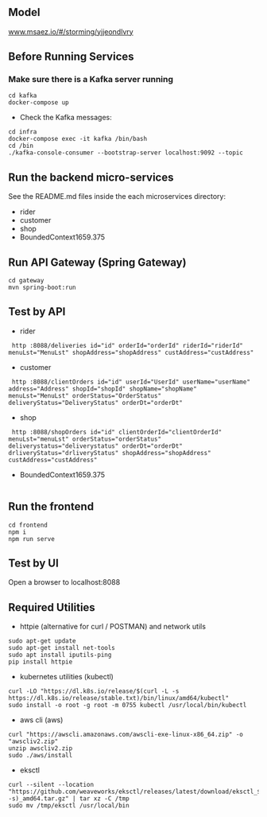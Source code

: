 # 

## Model
www.msaez.io/#/storming/yjjeondlvry

## Before Running Services
### Make sure there is a Kafka server running
```
cd kafka
docker-compose up
```
- Check the Kafka messages:
```
cd infra
docker-compose exec -it kafka /bin/bash
cd /bin
./kafka-console-consumer --bootstrap-server localhost:9092 --topic
```

## Run the backend micro-services
See the README.md files inside the each microservices directory:

- rider
- customer
- shop
- BoundedContext1659.375


## Run API Gateway (Spring Gateway)
```
cd gateway
mvn spring-boot:run
```

## Test by API
- rider
```
 http :8088/deliveries id="id" orderId="orderId" riderId="riderId" menuLst="MenuLst" shopAddress="shopAddress" custAddress="custAddress" 
```
- customer
```
 http :8088/clientOrders id="id" userId="UserId" userName="userName" address="Address" shopId="shopId" shopName="shopName" menuLst="MenuLst" orderStatus="OrderStatus" deliveryStatus="DeliveryStatus" orderDt="orderDt" 
```
- shop
```
 http :8088/shopOrders id="id" clientOrderId="clientOrderId" menuLst="menuLst" orderStatus="orderStatus" deliverystatus="deliverystatus" orderDt="orderDt" drliveryStatus="drliveryStatus" shopAddress="shopAddress" custAddress="custAddress" 
```
- BoundedContext1659.375
```
```


## Run the frontend
```
cd frontend
npm i
npm run serve
```

## Test by UI
Open a browser to localhost:8088

## Required Utilities

- httpie (alternative for curl / POSTMAN) and network utils
```
sudo apt-get update
sudo apt-get install net-tools
sudo apt install iputils-ping
pip install httpie
```

- kubernetes utilities (kubectl)
```
curl -LO "https://dl.k8s.io/release/$(curl -L -s https://dl.k8s.io/release/stable.txt)/bin/linux/amd64/kubectl"
sudo install -o root -g root -m 0755 kubectl /usr/local/bin/kubectl
```

- aws cli (aws)
```
curl "https://awscli.amazonaws.com/awscli-exe-linux-x86_64.zip" -o "awscliv2.zip"
unzip awscliv2.zip
sudo ./aws/install
```

- eksctl 
```
curl --silent --location "https://github.com/weaveworks/eksctl/releases/latest/download/eksctl_$(uname -s)_amd64.tar.gz" | tar xz -C /tmp
sudo mv /tmp/eksctl /usr/local/bin
```


